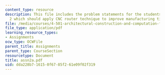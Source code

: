```yaml
---
content_type: resource
description: This file includes the problem statements for the students for assignment
  2 which should apply CNC router technique to improve manufacturing time.
file: /media/courses/4-501-architectural-construction-and-computation-fall-2005/dda228b716150f6785f261e09f02f319_assn2a.pdf
file_type: application/pdf
learning_resource_types:
- Assignments
ocw_type: OCWFile
parent_title: Assignments
parent_type: CourseSection
resourcetype: Document
title: assn2a.pdf
uid: dda228b7-1615-0f67-85f2-61e09f02f319
---
```

